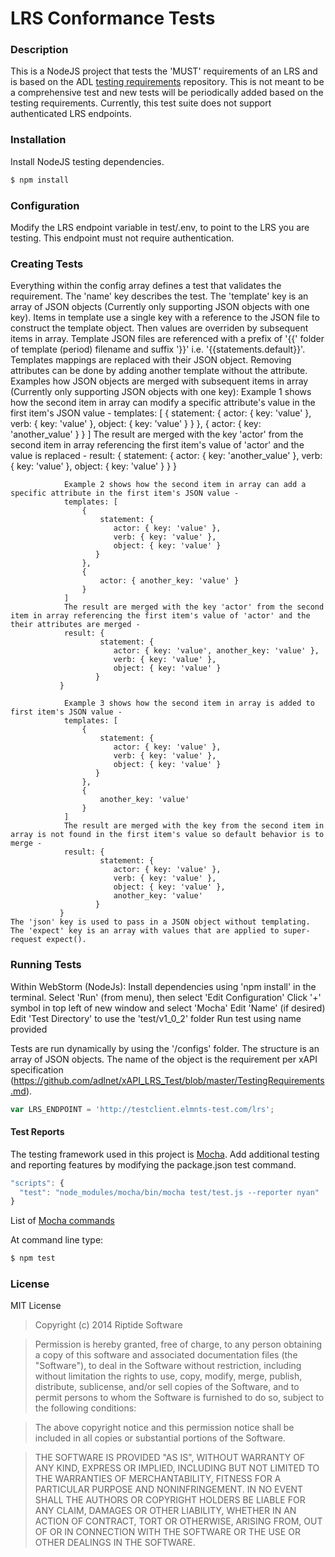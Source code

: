 LRS Conformance Tests
=====================

### Description

This is a NodeJS project that tests the 'MUST' requirements of an LRS and is based on the ADL [testing requirements](https://github.com/adlnet/xAPI_LRS_Test/blob/master/TestingRequirements.md) repository. This is not meant to be a comprehensive test and new tests will be periodically added based on the testing requirements. Currently, this test suite does not support authenticated LRS endpoints.

### Installation

Install NodeJS testing dependencies.

```bash
$ npm install
```

### Configuration

Modify the LRS endpoint variable in test/.env, to point to the LRS you are testing. This endpoint must not require authentication.

### Creating Tests

Everything within the config array defines a test that validates the requirement.
    The 'name' key describes the test.
    The 'template' key is an array of JSON objects (Currently only supporting JSON objects with one key).
        Items in template use a single key with a reference to the JSON file to construct the template object.  Then values are overriden by subsequent items in array.  Template JSON files are referenced with a prefix of '{{' folder of template (period) filename <without extension> and suffix '}}' i.e. '{{statements.default}}'.  Templates mappings are replaced with their JSON object.  Removing attributes can be done by adding another template without the attribute.
            Examples how JSON objects are merged with subsequent items in array (Currently only supporting JSON objects with one key):
                Example 1 shows how the second item in array can modify a specific attribute's value in the first item's JSON value -
                templates: [
                    {
                        statement: {
                           actor: { key: 'value' },
                           verb: { key: 'value' },
                           object: { key: 'value' }
                       }
                    },
                    {
                        actor: { key: 'another_value' }
                    }
                ]
                The result are merged with the key 'actor' from the second item in array referencing the first item's value of 'actor' and the value is replaced -
                result: {
                        statement: {
                           actor: { key: 'another_value' },
                           verb: { key: 'value' },
                           object: { key: 'value' }
                       }
                }

                Example 2 shows how the second item in array can add a specific attribute in the first item's JSON value -
                templates: [
                    {
                        statement: {
                           actor: { key: 'value' },
                           verb: { key: 'value' },
                           object: { key: 'value' }
                       }
                    },
                    {
                        actor: { another_key: 'value' }
                    }
                ]
                The result are merged with the key 'actor' from the second item in array referencing the first item's value of 'actor' and the their attributes are merged -
                result: {
                        statement: {
                           actor: { key: 'value', another_key: 'value' },
                           verb: { key: 'value' },
                           object: { key: 'value' }
                       }
               }

                Example 3 shows how the second item in array is added to first item's JSON value -
                templates: [
                    {
                        statement: {
                           actor: { key: 'value' },
                           verb: { key: 'value' },
                           object: { key: 'value' }
                       }
                    },
                    {
                        another_key: 'value'
                    }
                ]
                The result are merged with the key from the second item in array is not found in the first item's value so default behavior is to merge -
                result: {
                        statement: {
                           actor: { key: 'value' },
                           verb: { key: 'value' },
                           object: { key: 'value' },
                           another_key: 'value'
                       }
               }
    The 'json' key is used to pass in a JSON object without templating.
    The 'expect' key is an array with values that are applied to super-request expect().

### Running Tests

Within WebStorm (NodeJs):
    Install dependencies using 'npm install' in the terminal.
    Select 'Run' (from menu), then select 'Edit Configuration'
    Click '+' symbol in top left of new window and select 'Mocha'
    Edit 'Name' (if desired)
    Edit 'Test Directory' to use the 'test/v1_0_2' folder
    Run test using name provided

Tests are run dynamically by using the '/configs' folder.  The structure is an array of JSON objects.  The name of the object is the requirement per xAPI specification (https://github.com/adlnet/xAPI_LRS_Test/blob/master/TestingRequirements.md).

```js
var LRS_ENDPOINT = 'http://testclient.elmnts-test.com/lrs';
```

#### Test Reports
The testing framework used in this project is [Mocha](http://visionmedia.github.io/mocha/). Add additional testing and reporting features by modifying the package.json test command.

```js
"scripts": {
  "test": "node_modules/mocha/bin/mocha test/test.js --reporter nyan"
}
```

List of [Mocha commands](http://visionmedia.github.io/mocha/#mocha.opts)

At command line type:

```bash
$ npm test
```

### License
MIT License
>Copyright (c) 2014 Riptide Software

>Permission is hereby granted, free of charge, to any person obtaining
a copy of this software and associated documentation files (the
"Software"), to deal in the Software without restriction, including
without limitation the rights to use, copy, modify, merge, publish,
distribute, sublicense, and/or sell copies of the Software, and to
permit persons to whom the Software is furnished to do so, subject to
the following conditions:

>The above copyright notice and this permission notice shall be
included in all copies or substantial portions of the Software.

>THE SOFTWARE IS PROVIDED "AS IS", WITHOUT WARRANTY OF ANY KIND,
EXPRESS OR IMPLIED, INCLUDING BUT NOT LIMITED TO THE WARRANTIES OF
MERCHANTABILITY, FITNESS FOR A PARTICULAR PURPOSE AND
NONINFRINGEMENT. IN NO EVENT SHALL THE AUTHORS OR COPYRIGHT HOLDERS BE
LIABLE FOR ANY CLAIM, DAMAGES OR OTHER LIABILITY, WHETHER IN AN ACTION
OF CONTRACT, TORT OR OTHERWISE, ARISING FROM, OUT OF OR IN CONNECTION
WITH THE SOFTWARE OR THE USE OR OTHER DEALINGS IN THE SOFTWARE.
